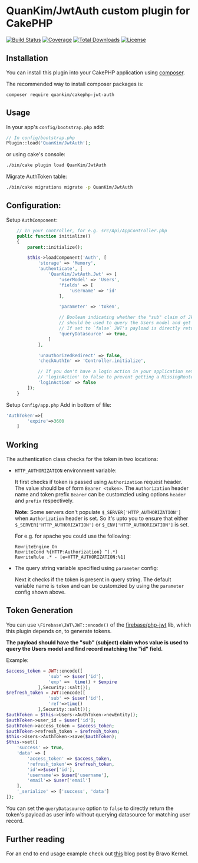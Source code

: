 # QuanKim/JwtAuth custom plugin for CakePHP
[![Build Status](https://img.shields.io/travis/QuanKim/cakephp-jwt-auth/master.svg?style=flat-square)](https://travis-ci.org/QuanKim/cakephp-jwt-auth)
[![Coverage](https://img.shields.io/codecov/c/github/QuanKim/cakephp-jwt-auth.svg?style=flat-square)](https://codecov.io/github/QuanKim/cakephp-jwt-auth)
[![Total Downloads](https://img.shields.io/packagist/dt/QuanKim/cakephp-jwt-auth.svg?style=flat-square)](https://packagist.org/packages/QuanKim/cakephp-jwt-auth)
[![License](https://img.shields.io/badge/license-MIT-blue.svg?style=flat-square)](LICENSE.txt)
## Installation

You can install this plugin into your CakePHP application using [composer](http://getcomposer.org).

The recommended way to install composer packages is:

```
composer require quankim/cakephp-jwt-auth
```

## Usage

In your app's `config/bootstrap.php` add:

```php
// In config/bootstrap.php
Plugin::load('QuanKim/JwtAuth');
```

or using cake's console:

```sh
./bin/cake plugin load QuanKim/JwtAuth
```
Migrate AuthToken table:
```sh
./bin/cake migrations migrate -p QuanKim/JwtAuth
```
## Configuration:

Setup `AuthComponent`:

```php
    // In your controller, for e.g. src/Api/AppController.php
    public function initialize()
    {
        parent::initialize();

        $this->loadComponent('Auth', [
            'storage' => 'Memory',
            'authenticate', [
                'QuanKim/JwtAuth.Jwt' => [
                    'userModel' => 'Users',
                    'fields' => [
                        'username' => 'id'
                    ],

                    'parameter' => 'token',

                    // Boolean indicating whether the "sub" claim of JWT payload
                    // should be used to query the Users model and get user info.
                    // If set to `false` JWT's payload is directly returned.
                    'queryDatasource' => true,
                ]
            ],

            'unauthorizedRedirect' => false,
            'checkAuthIn' => 'Controller.initialize',

            // If you don't have a login action in your application set
            // 'loginAction' to false to prevent getting a MissingRouteException.
            'loginAction' => false
        ]);
    }
```

Setup `Config/app.php`
Add in bottom of file:
```php
'AuthToken'=>[
        'expire'=>3600
    ]
```
## Working

The authentication class checks for the token in two locations:

- `HTTP_AUTHORIZATION` environment variable:

  It first checks if token is passed using `Authorization` request header.
  The value should be of form `Bearer <token>`. The `Authorization` header name
  and token prefix `Bearer` can be customzied using options `header` and `prefix`
  respectively.

  **Note:** Some servers don't populate `$_SERVER['HTTP_AUTHORIZATION']` when
  `Authorization` header is set. So it's upto you to ensure that either
  `$_SERVER['HTTP_AUTHORIZATION']` or `$_ENV['HTTP_AUTHORIZATION']` is set.

  For e.g. for apache you could use the following:

  ```
  RewriteEngine On
  RewriteCond %{HTTP:Authorization} ^(.*)
  RewriteRule .* - [e=HTTP_AUTHORIZATION:%1]
  ```

- The query string variable specified using `parameter` config:

  Next it checks if the token is present in query string. The default variable
  name is `token` and can be customzied by using the `parameter` config shown
  above.

## Token Generation

You can use `\Firebase\JWT\JWT::encode()` of the [firebase/php-jwt](https://github.com/firebase/php-jwt)
lib, which this plugin depends on, to generate tokens.

**The payload should have the "sub" (subject) claim whos value is used to query the
Users model and find record matching the "id" field.**

Example:
```php
$access_token = JWT::encode([
                'sub' => $user['id'],
                'exp' =>  time() + $expire
            ],Security::salt());
$refresh_token = JWT::encode([
                'sub' => $user['id'],
                'ref'=>time()
            ],Security::salt());
$authToken = $this->Users->AuthToken->newEntity();
$authToken->user_id = $user['id'];
$authToken->access_token = $access_token;
$authToken->refresh_token = $refresh_token;
$this->Users->AuthToken->save($authToken);
$this->set([
    'success' => true,
    'data' => [
        'access_token' => $access_token,
        'refresh_token'=> $refresh_token,
        'id'=>$user['id'],
        'username'=> $user['username'],
        'email'=> $user['email']
    ],
    '_serialize' => ['success', 'data']
]);
```
You can set the `queryDatasource` option to `false` to directly return the token's
payload as user info without querying datasource for matching user record.

## Further reading

For an end to end usage example check out [this](http://www.bravo-kernel.com/2015/04/how-to-add-jwt-authentication-to-a-cakephp-3-rest-api/) blog post by Bravo Kernel.
